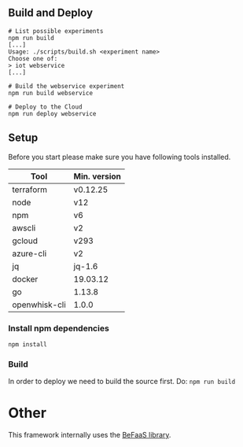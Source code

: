 ## Build and Deploy

```shell
# List possible experiments
npm run build
[...]
Usage: ./scripts/build.sh <experiment name>
Choose one of:
> iot webservice
[...]

# Build the webservice experiment
npm run build webservice

# Deploy to the Cloud
npm run deploy webservice
```

## Setup

Before you start please make sure you have following tools installed.

| Tool          | Min. version |
| ------------- | ------------ |
| terraform     | v0.12.25     |
| node          | v12          |
| npm           | v6           |
| awscli        | v2           |
| gcloud        | v293         |
| azure-cli     | v2           |
| jq            | jq-1.6       |
| docker        | 19.03.12     |
| go            | 1.13.8       |
| openwhisk-cli | 1.0.0        |

### Install npm dependencies

```shell
npm install
```

### Build

In order to deploy we need to build the source first. Do: `npm run build`

# Other
This framework internally uses the [BeFaaS library](https://github.com/Be-FaaS/BeFaaS-lib).